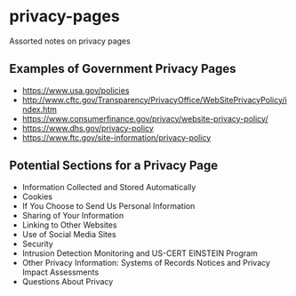 # privacy-pages
Assorted notes on privacy pages



## Examples of Government Privacy Pages
* https://www.usa.gov/policies
* http://www.cftc.gov/Transparency/PrivacyOffice/WebSitePrivacyPolicy/index.htm
* https://www.consumerfinance.gov/privacy/website-privacy-policy/
* https://www.dhs.gov/privacy-policy
* https://www.ftc.gov/site-information/privacy-policy



## Potential Sections for a Privacy Page
* Information Collected and Stored Automatically
* Cookies
* If You Choose to Send Us Personal Information
* Sharing of Your Information
* Linking to Other Websites
* Use of Social Media Sites
* Security
* Intrusion Detection Monitoring and US-CERT EINSTEIN Program
* Other Privacy Information: Systems of Records Notices and Privacy Impact Assessments
* Questions About Privacy
